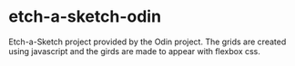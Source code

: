 # etch-a-sketch-odin
Etch-a-Sketch project provided by the Odin project. The grids are created using javascript and the girds are made to appear with flexbox css.
